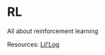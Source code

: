 # RL
All about reinforcement learning

Resources: 
[Lil'Log](https://lilianweng.github.io/lil-log/)
